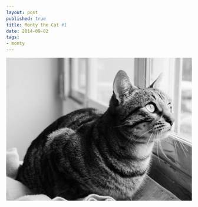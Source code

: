 ```yaml
---
layout: post
published: true
title: Monty the Cat #1
date: 2014-09-02
tags:
- monty
---
```

<img class="img-responsive" src="/_assets/140902/montythecat.jpg" alt="Monty the Cat #1" alt="Monty" />
